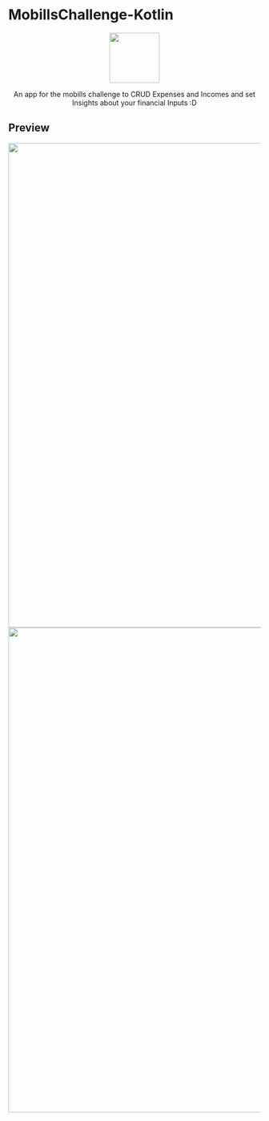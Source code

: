 # MobillsChallenge-Kotlin

<p align="center">
  <img height="100" src="https://user-images.githubusercontent.com/43412432/66701164-b88acb80-eccf-11e9-8c72-2ac8bb464d43.png">
</p>


<p align="center">
  An app for the mobills challenge to CRUD Expenses and Incomes and set Insights about your financial Inputs :D
</p>



## Preview

<img width="966.5" src="https://user-images.githubusercontent.com/43412432/66701168-baed2580-eccf-11e9-8ebc-60250eb51d0e.png">
<img width="966.5" src="https://user-images.githubusercontent.com/43412432/66701171-bde81600-eccf-11e9-8c47-409aacfbd5e9.png">
